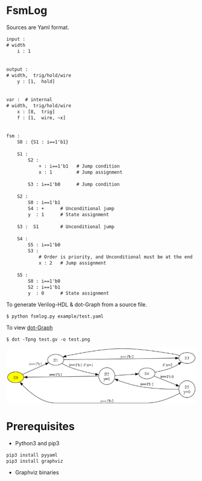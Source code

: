 # FsmLog
Sources are Yaml format.

```
input :
# width
    i : 1


output :
# width,  trig/hold/wire
    y : [1,  hold]


var :  # internal
# width,  trig/hold/wire
    x : [8,  trig]
    f : [1,  wire, ~x]


fsm :
    S0 : {S1 : i==1'b1}

    S1 :
        S2 :
            + : i==1'b1   # Jump condition
            x : 1         # Jump assignment

        S3 : i==1'b0      # Jump condition

    S2 :
        S0 : i==1'b1
        S4 : +      # Unconditional jump
        y  : 1      # State assignment

    S3 :  S1        # Unconditional jump

    S4 :
        S5 : i==1'b0
        S3 :
            # Order is priority, and Unconditional must be at the end
            x : 2   # Jump assignment

    S5 :
        S0 : i==1'b0
        S2 : i==1'b1
        y  : 0      # State assignment
```

To generate Verilog-HDL & dot-Graph from a source file.
```
$ python fsmlog.py example/test.yaml
```

To view [dot-Graph](http://www.graphviz.org/)
```
$ dot -Tpng test.gv -o test.png
```

![](./example/test.png)

# Prerequisites
- Python3 and pip3
```
pip3 install pyyaml
pip3 install graphviz
```

- Graphviz binaries
